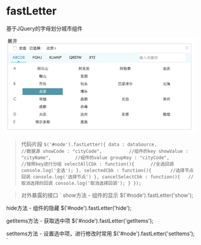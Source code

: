 # fastLetter
基于JQuery的字母划分城市组件

![fastLetter](https://github.com/angel8731/fastLetter/blob/master/example/fastLetter.png)

> 代码片段
`
$('#node').fastLetter({
    data : dataSource,				//数据源
    showCode : "cityCode",			//组件的key
    showValue : "cityName",			//组件的value
    groupKey : "cityCode",			//按照key进行分组
    selectAllCbk : function(){		//全选回调
        console.log('全选');
    },
    selectedCbk : function(){	    //选择节点回调
        console.log('选择节点')
    },
    cancelSelectCbk : function(){	//取消选择的回调
        console.log('取消选择回调');
    }
});
`

> 对外暴露的接口
`
show方法 - 组件的显示
$('#node').fastLetter('show'); 

hide方法 - 组件的隐藏
$('#node').fastLetter('hide'); 

getItems方法 - 获取选中项
$('#node').fastLetter('getItems'); 

setItems方法 - 设置选中项，进行修改时常用
$('#node').fastLetter('setItems');
`
